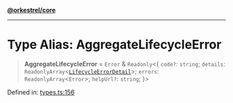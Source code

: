 [**@orkestrel/core**](../index.md)

***

# Type Alias: AggregateLifecycleError

> **AggregateLifecycleError** = `Error` & `Readonly`\<\{ `code?`: `string`; `details`: `ReadonlyArray`\<[`LifecycleErrorDetail`](../interfaces/LifecycleErrorDetail.md)\>; `errors`: `ReadonlyArray`\<`Error`\>; `helpUrl?`: `string`; \}\>

Defined in: [types.ts:156](https://github.com/orkestrel/core/blob/98df1af1b029ad0f39e413b90869151f4152e5dd/src/types.ts#L156)
